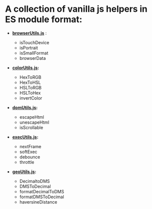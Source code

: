 # A collection of vanilla js helpers in ES module format:

 - **[browserUtils.js](https://github.com/gpizzimenti/js-utils/blob/main/browserUtils.js)** : 
	 - isTouchDevice
	 - isPortrait
	 - isSmallFormat
	 - browserData 
	 
 - **[colorUtils.js](https://github.com/gpizzimenti/js-utils/blob/main/colorUtils.js):**
	 - HexToRGB
	 - HexToHSL 
	 - HSLToRGB
	 - HSLToHex
	 - invertColor
	 
  - **[domUtils.js](https://github.com/gpizzimenti/js-utils/blob/main/domUtils.js):**
	 - escapeHtml
	 - unescapeHtml
   	 - isScrollable 
	 
  - **[execUtils.js](execUtils.js):**
	 - nextFrame
	 - softExec
	 - debounce 
	 - throttle
	 
  - **[geoUtils.js](https://github.com/gpizzimenti/js-utils/blob/main/geoUtils.js):**
	 - DecimaltoDMS
	 - DMSToDecimal
	 - formatDecimalToDMS 
	 - formatDMSToDecimal
	 - haversineDistance
	 
	 
